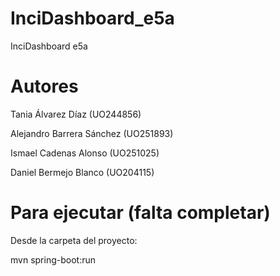 # InciDashboard_e5a
InciDashboard e5a

# Autores

Tania Álvarez Díaz (UO244856)

Alejandro Barrera Sánchez (UO251893)

Ismael Cadenas Alonso (UO251025)

Daniel Bermejo Blanco (UO204115)

# Para ejecutar (falta completar)

Desde la carpeta del proyecto:

mvn spring-boot:run
